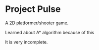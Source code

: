# Project Pulse
 
A 2D platformer/shooter game. 

Learned about A* algorithm because of this

It is very incomplete.
